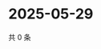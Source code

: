# 2025-05-29

共 0 条

<!-- BEGIN ZHIHUVIDEO -->
<!-- 最后更新时间 Thu May 29 2025 00:12:43 GMT+0800 (China Standard Time) -->

<!-- END ZHIHUVIDEO -->

